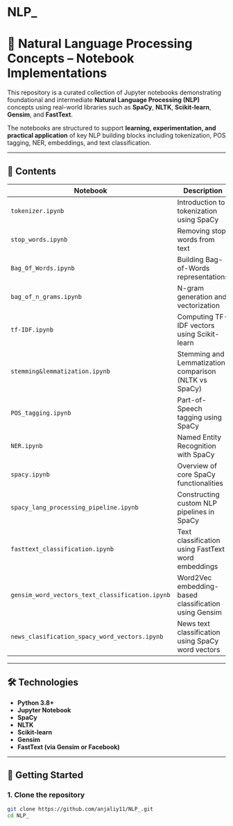 # NLP_
# 🧠 Natural Language Processing Concepts – Notebook Implementations

This repository is a curated collection of Jupyter notebooks demonstrating foundational and intermediate **Natural Language Processing (NLP)** concepts using real-world libraries such as **SpaCy**, **NLTK**, **Scikit-learn**, **Gensim**, and **FastText**.

The notebooks are structured to support **learning, experimentation, and practical application** of key NLP building blocks including tokenization, POS tagging, NER, embeddings, and text classification.

---

## 📌 Contents

| Notebook | Description |
|----------|-------------|
| `tokenizer.ipynb` | Introduction to tokenization using SpaCy |
| `stop_words.ipynb` | Removing stop words from text |
| `Bag_Of_Words.ipynb` | Building Bag-of-Words representations |
| `bag_of_n_grams.ipynb` | N-gram generation and vectorization |
| `tf-IDF.ipynb` | Computing TF-IDF vectors using Scikit-learn |
| `stemming&lemmatization.ipynb` | Stemming and Lemmatization comparison (NLTK vs SpaCy) |
| `POS_tagging.ipynb` | Part-of-Speech tagging using SpaCy |
| `NER.ipynb` | Named Entity Recognition with SpaCy |
| `spacy.ipynb` | Overview of core SpaCy functionalities |
| `spacy_lang_processing_pipeline.ipynb` | Constructing custom NLP pipelines in SpaCy |
| `fasttext_classification.ipynb` | Text classification using FastText word embeddings |
| `gensim_word_vectors_text_classification.ipynb` | Word2Vec embedding-based classification using Gensim |
| `news_clasification_spacy_word_vectors.ipynb` | News text classification using SpaCy word vectors |

---


## 🛠️ Technologies

- **Python 3.8+**
- **Jupyter Notebook**
- **SpaCy**
- **NLTK**
- **Scikit-learn**
- **Gensim**
- **FastText (via Gensim or Facebook)**

---

## 🧪 Getting Started

### 1. Clone the repository
```bash
git clone https://github.com/anjaliy11/NLP_.git
cd NLP_
